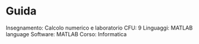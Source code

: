 # Guida

Insegnamento: Calcolo numerico e laboratorio 
CFU: 9
Linguaggi: MATLAB language
Software: MATLAB
Corso: Informatica
